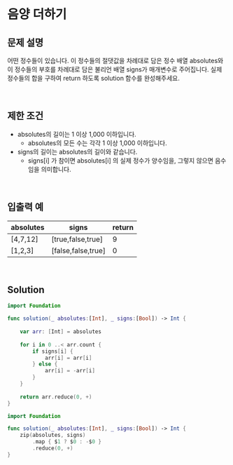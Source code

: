 # 음양 더하기

## 문제 설명
어떤 정수들이 있습니다. 이 정수들의 절댓값을 차례대로 담은 정수 배열 absolutes와 이 정수들의 부호를 차례대로 담은 불리언 배열 signs가 매개변수로 주어집니다. 실제 정수들의 합을 구하여 return 하도록 solution 함수를 완성해주세요.    

<br/>

## 제한 조건
- absolutes의 길이는 1 이상 1,000 이하입니다.
	- absolutes의 모든 수는 각각 1 이상 1,000 이하입니다.
- signs의 길이는 absolutes의 길이와 같습니다.
	- signs[i] 가 참이면 absolutes[i] 의 실제 정수가 양수임을, 그렇지 않으면 음수임을 의미합니다.

<br/>

## 입출력 예
| absolutes | signs | return |
|------|---|---|
|[4,7,12]|[true,false,true]|9|
|[1,2,3]|[false,false,true]|0|

<br/>

## Solution

```swift
import Foundation

func solution(_ absolutes:[Int], _ signs:[Bool]) -> Int {
    
    var arr: [Int] = absolutes
    
    for i in 0 ..< arr.count {
        if signs[i] {
            arr[i] = arr[i]
        } else {
            arr[i] = -arr[i]
        }
    }
    
    return arr.reduce(0, +)
}
```

```swift
import Foundation

func solution(_ absolutes:[Int], _ signs:[Bool]) -> Int {
    zip(absolutes, signs)
        .map { $1 ? $0 : -$0 }
        .reduce(0, +)
}

```
